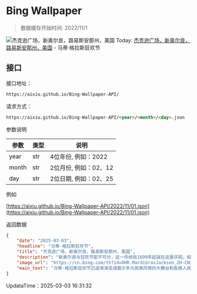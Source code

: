 # Bing Wallpaper

> 数据缓存开始时间: 2022/11/1

![杰克逊广场，新奥尔良，路易斯安那州，美国](https://cn.bing.com/th?id=OHR.MardiGrasJackson_ZH-CN3456301377_1920x1080.webp)
Today: [杰克逊广场，新奥尔良，路易斯安那州，美国](https://cn.bing.com/th?id=OHR.MardiGrasJackson_ZH-CN3456301377_1920x1080.webp) - 马蒂·格拉斯狂欢节

## 接口

接口地址：

```html
https://aixiu.github.io/Bing-Wallpaper-API/
```

请求方式：

```html
https://aixiu.github.io/Bing-Wallpaper-API/<year>/<month>/<day>.json
```

参数说明

| 参数 | 类型 | 说明 |
| - | - | - |
| year | str | 4位年份, 例如：2022 |
| month | str | 2位月份, 例如：02、12 |
| day | str | 2位日期, 例如：02、25 |

例如

[https://aixiu.github.io/Bing-Wallpaper-API/2022/11/01.json](https://aixiu.github.io/Bing-Wallpaper-API/2022/11/01.json)

返回数据

```json
{
    "date": "2025-03-03",
    "headline": "马蒂·格拉斯狂欢节",
    "title": "杰克逊广场，新奥尔良，路易斯安那州，美国",
    "description": "新奥尔良与狂欢节密不可分，这一传统自1699年起就在这里庆祝。如今，色彩斑斓的游行队伍、戴着面具的狂欢者，以及标志性的社团，已成为这座城市庆典的象征。今日图片中的杰克逊广场位于法国区，见证了这些热闹非凡的传统。该广场始建于19世纪初，至今仍是游客感受狂欢节氛围的核心地点。1872 年，雷克斯狂欢组织确定了狂欢节的官方颜色：紫色代表正义，绿色代表信仰，金色代表权力。无论是品尝国王蛋糕，还是欣赏华丽的花车巡游，马蒂·格拉斯狂欢节都能带来一场难忘的文化盛宴。",
    "image_url": "https://cn.bing.com/th?id=OHR.MardiGrasJackson_ZH-CN3456301377_1920x1080.webp",
    "main_text": "马蒂·格拉斯狂欢节已逐渐演变成展示多元民族风情的大舞台和各族人民共同参与、分享快乐的好机会。"
}
```

UpdataTime：2025-03-03 16:31:32
